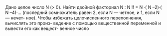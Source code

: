  Дано целое число N (> 0). Найти двойной факториал N :
 N !! = N ·( N –2)·( N –4)·...
 (последний сомножитель равен 2, если N — четное, и 1, если N — нечет-
 ное). Чтобы избежать целочисленного переполнения, вычислять это произ-
 ведение с помощью вещественной переменной и вывести его как вещест-
 венное число


